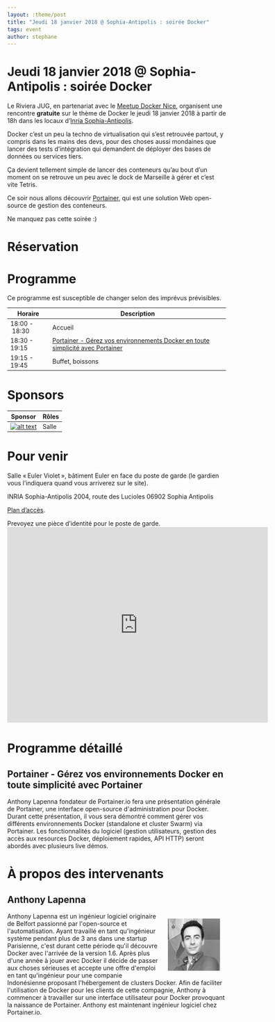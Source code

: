 ```yaml
---
layout: :theme/post
title: "Jeudi 18 janvier 2018 @ Sophia-Antipolis : soirée Docker"
tags: event
author: stephane
---
```


# Jeudi 18 janvier 2018 @ Sophia-Antipolis : soirée Docker

Le Riviera JUG, en partenariat avec le [Meetup Docker Nice](https://www.meetup.com/fr-FR/Docker-Nice/), organisent une rencontre **gratuite** sur le thème de Docker le jeudi 18 janvier 2018 à partir de 18h dans les locaux d’[Inria Sophia-Antipolis](http://maps.google.fr/maps?f=q&source=s_q&hl=en&geocode=&q=inria,+sophia-antipolis&sll=47.15984,2.988281&sspn=20.81297,46.757813&ie=UTF8&t=h&ll=43.616722,7.067868&spn=0.005406,0.011415&z=17&iwloc=A).

Docker c’est un peu la techno de virtualisation qui s’est retrouvée partout, y compris dans les mains des devs, pour des choses aussi mondaines que lancer des tests d’intégration qui demandent de déployer des bases de données ou services tiers.

Ça devient tellement simple de lancer des conteneurs qu’au bout d’un moment on se retrouve un peu avec le dock de Marseille à gérer et c’est vite Tetris.

Ce soir nous allons découvrir [Portainer](https://portainer.io), qui est une solution Web open-source de gestion des conteneurs.

Ne manquez pas cette soirée :)

# Réservation

<div id="eventbrite-widget-container-42002929894"></div>

<script src="https://www.eventbrite.com/static/widgets/eb_widgets.js"></script>

<script type="text/javascript">
var exampleCallback = function() \{
console.log('Order complete!');
};

window.EBWidgets.createWidget(\{
// Required
widgetType: 'checkout',
eventId: '42002929894',
iframeContainerId: 'eventbrite-widget-container-42002929894',

// Optional
iframeContainerHeight: 425,  _ Widget height in pixels. Defaults to a minimum of 425px if not provided
onOrderComplete: exampleCallback  _ Method called when an order has successfully completed
});
</script>

# Programme

<div class='warning'>Ce programme est susceptible de changer selon des imprévus prévisibles.</div>

|Horaire|Description|
|---|---|
|18:00 - 18:30|Accueil|
|18:30 - 19:15|[Portainer - Gérez vos environnements Docker en toute simplicité avec Portainer](#HProgrammedE9taillE9)|
|19:15 - 19:45|Buffet, boissons|

# Sponsors

|Sponsor|Rôles|
|---|---|
|[![alt text]({site.page('Sponsors/index.md').image('inria-2-150px.png')})](http://www.inria.fr/sophia)  | Salle|

# Pour venir

Salle « Euler Violet », bâtiment Euler en face du poste de garde (le gardien vous l’indiquera quand vous arriverez sur le site).

INRIA Sophia-Antipolis
2004, route des Lucioles
06902 Sophia Antipolis

[Plan d’accès](http://www-sop.inria.fr/presentation/data/plan_sophia.jpg).

<div class='warning'>Prevoyez une pièce d’identité pour le poste de garde.</div>

<iframe src="https://www.google.com/maps/embed?pb=!1m17!1m11!1m3!1d12898.164001627882!2d7.061702203010714!3d43.61600471568019!2m2!1f0!2f0!3m2!1i1024!2i768!4f13.1!3m3!1m2!1s0x0%3A0xe656aec13e1ef9b1!2sInria+Sophia+Antipolis+Mediterranean!5e1!3m2!1sen!2sfr!4v1496239060604" width="600" height="450" frameborder="0" style="border:0" allowfullscreen></iframe>

# Programme détaillé

## Portainer - Gérez vos environnements Docker en toute simplicité avec Portainer


Anthony Lapenna fondateur de Portainer.io fera une présentation générale de Portainer, une interface open-source d'administration pour Docker. Durant cette présentation, il vous sera démontré comment gérer vos différents environnements Docker (standalone et cluster Swarm) via Portainer. Les fonctionnalités du logiciel (gestion utilisateurs, gestion des accès aux resources Docker, déploiement rapides, API HTTP) seront abordés avec plusieurs live démos.

# À propos des intervenants

## Anthony Lapenna

<img style='float: right; margin: 1em; width: 120px' src='AnthonyLapenna.jpg'/>

Anthony Lapenna est un ingénieur logiciel originaire de Belfort passionné par l'open-source et l'automatisation. Ayant travaillé en tant qu'ingénieur système pendant plus de 3 ans dans une startup Parisienne, c'est durant cette période qu'il découvre Docker avec l'arrivée de la version 1.6. Après plus d'une année à jouer avec Docker il décide de passer aux choses sérieuses et accepte une offre d'emploi en tant qu'ingénieur pour une companie Indonésienne proposant l'hébergement de clusters Docker. Afin de faciliter l'utilisation de Docker pour les clients de cette compagnie, Anthony à commencer à travailler sur une interface utilisateur pour Docker provoquant la naissance de Portainer. Anthony est maintenant ingénieur logiciel chez Portainer.io.
